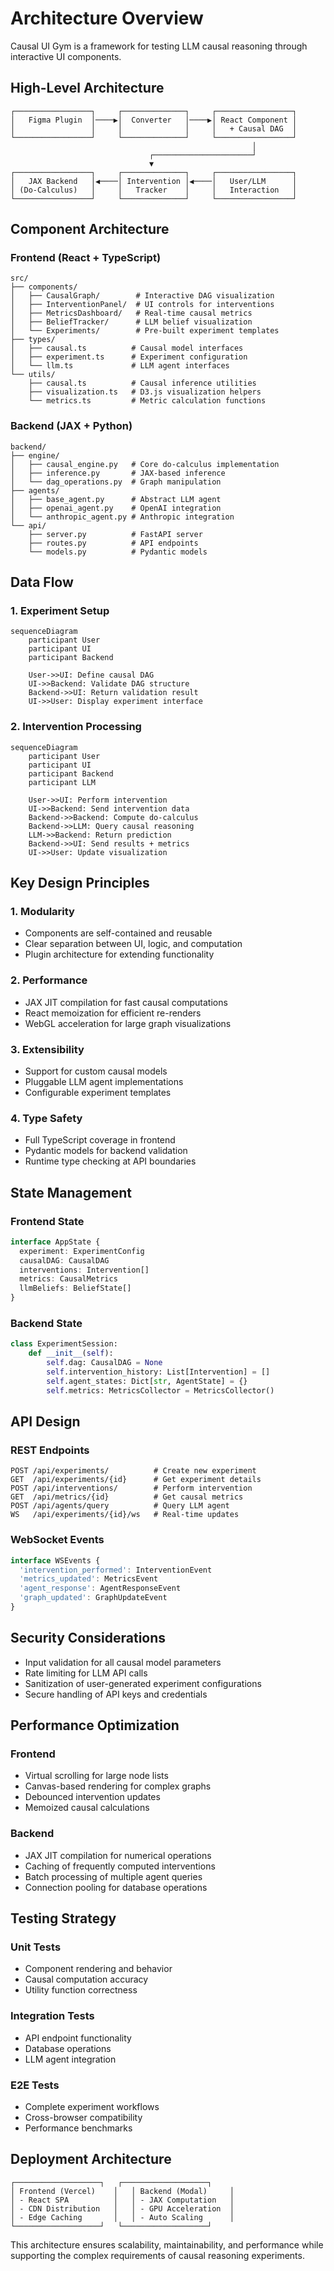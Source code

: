 # Architecture Overview

Causal UI Gym is a framework for testing LLM causal reasoning through interactive UI components.

## High-Level Architecture

```
┌─────────────────┐     ┌──────────────┐     ┌─────────────────┐
│   Figma Plugin  │────▶│  Converter   │────▶│ React Component │
│                 │     │              │     │   + Causal DAG  │
└─────────────────┘     └──────────────┘     └─────────────────┘
                                                      │
                               ┌──────────────────────┘
                               ▼
┌─────────────────┐     ┌──────────────┐     ┌─────────────────┐
│   JAX Backend   │◀────│ Intervention │◀────│   User/LLM      │
│ (Do-Calculus)   │     │   Tracker    │     │   Interaction   │
└─────────────────┘     └──────────────┘     └─────────────────┘
```

## Component Architecture

### Frontend (React + TypeScript)

```
src/
├── components/
│   ├── CausalGraph/        # Interactive DAG visualization
│   ├── InterventionPanel/  # UI controls for interventions
│   ├── MetricsDashboard/   # Real-time causal metrics
│   ├── BeliefTracker/      # LLM belief visualization
│   └── Experiments/        # Pre-built experiment templates
├── types/
│   ├── causal.ts          # Causal model interfaces
│   ├── experiment.ts      # Experiment configuration
│   └── llm.ts             # LLM agent interfaces
└── utils/
    ├── causal.ts          # Causal inference utilities
    ├── visualization.ts   # D3.js visualization helpers
    └── metrics.ts         # Metric calculation functions
```

### Backend (JAX + Python)

```
backend/
├── engine/
│   ├── causal_engine.py   # Core do-calculus implementation
│   ├── inference.py       # JAX-based inference
│   └── dag_operations.py  # Graph manipulation
├── agents/
│   ├── base_agent.py      # Abstract LLM agent
│   ├── openai_agent.py    # OpenAI integration
│   └── anthropic_agent.py # Anthropic integration
└── api/
    ├── server.py          # FastAPI server
    ├── routes.py          # API endpoints
    └── models.py          # Pydantic models
```

## Data Flow

### 1. Experiment Setup

```mermaid
sequenceDiagram
    participant User
    participant UI
    participant Backend
    
    User->>UI: Define causal DAG
    UI->>Backend: Validate DAG structure
    Backend->>UI: Return validation result
    UI->>User: Display experiment interface
```

### 2. Intervention Processing

```mermaid
sequenceDiagram
    participant User
    participant UI
    participant Backend
    participant LLM
    
    User->>UI: Perform intervention
    UI->>Backend: Send intervention data
    Backend->>Backend: Compute do-calculus
    Backend->>LLM: Query causal reasoning
    LLM->>Backend: Return prediction
    Backend->>UI: Send results + metrics
    UI->>User: Update visualization
```

## Key Design Principles

### 1. Modularity
- Components are self-contained and reusable
- Clear separation between UI, logic, and computation
- Plugin architecture for extending functionality

### 2. Performance
- JAX JIT compilation for fast causal computations
- React memoization for efficient re-renders
- WebGL acceleration for large graph visualizations

### 3. Extensibility
- Support for custom causal models
- Pluggable LLM agent implementations
- Configurable experiment templates

### 4. Type Safety
- Full TypeScript coverage in frontend
- Pydantic models for backend validation
- Runtime type checking at API boundaries

## State Management

### Frontend State

```typescript
interface AppState {
  experiment: ExperimentConfig
  causalDAG: CausalDAG
  interventions: Intervention[]
  metrics: CausalMetrics
  llmBeliefs: BeliefState[]
}
```

### Backend State

```python
class ExperimentSession:
    def __init__(self):
        self.dag: CausalDAG = None
        self.intervention_history: List[Intervention] = []
        self.agent_states: Dict[str, AgentState] = {}
        self.metrics: MetricsCollector = MetricsCollector()
```

## API Design

### REST Endpoints

```
POST /api/experiments/          # Create new experiment
GET  /api/experiments/{id}      # Get experiment details
POST /api/interventions/        # Perform intervention
GET  /api/metrics/{id}          # Get causal metrics
POST /api/agents/query          # Query LLM agent
WS   /api/experiments/{id}/ws   # Real-time updates
```

### WebSocket Events

```typescript
interface WSEvents {
  'intervention_performed': InterventionEvent
  'metrics_updated': MetricsEvent
  'agent_response': AgentResponseEvent
  'graph_updated': GraphUpdateEvent
}
```

## Security Considerations

- Input validation for all causal model parameters
- Rate limiting for LLM API calls
- Sanitization of user-generated experiment configurations
- Secure handling of API keys and credentials

## Performance Optimization

### Frontend
- Virtual scrolling for large node lists
- Canvas-based rendering for complex graphs
- Debounced intervention updates
- Memoized causal calculations

### Backend
- JAX JIT compilation for numerical operations
- Caching of frequently computed interventions
- Batch processing of multiple agent queries
- Connection pooling for database operations

## Testing Strategy

### Unit Tests
- Component rendering and behavior
- Causal computation accuracy
- Utility function correctness

### Integration Tests
- API endpoint functionality
- Database operations
- LLM agent integration

### E2E Tests
- Complete experiment workflows
- Cross-browser compatibility
- Performance benchmarks

## Deployment Architecture

```
┌───────────────────┐   ┌───────────────────┐
│ Frontend (Vercel)    │   │ Backend (Modal)     │
│ - React SPA          │   │ - JAX Computation   │
│ - CDN Distribution   │   │ - GPU Acceleration  │
│ - Edge Caching       │   │ - Auto Scaling      │
└───────────────────┘   └───────────────────┘
```

This architecture ensures scalability, maintainability, and performance while supporting the complex requirements of causal reasoning experiments.
